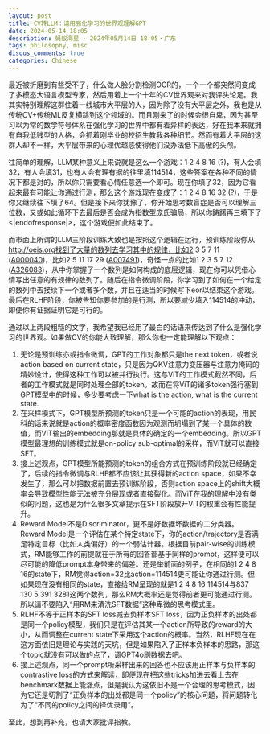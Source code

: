 ```yaml
---
layout: post
title: CV转LLM：请用强化学习的世界观理解GPT
date: 2024-05-14 18:05
description: 蚂蚁海星 · 2024年05月14日 18:05・广东
tags: philosophy, misc
disqus_comments: true
categories: Chinese
---
```


最近被折磨到有些受不了，什么做人脸分割检测OCR的，一个一个都突然间变成了多模态大语言模型专家，然后用着上一个十年的CV世界观来对我评头论足。我其实特别理解这群住着一线城市大平层的人，因为除了没有大平层之外，我也是从传统CV+传统ML反复横跳到这个领域的。而且刚来了的时候会很自卑，因为甚至习以为常的数学符号体系在强化学习的世界中都有着异样的表达，好在我本来就拥有自我低贱型的人格，会抓着刚毕业的校招生教我各种细节。然而有着大平层的这群人却不一样，大平层带来的心理优越感使得他们没办法低下高傲的头颅。

往简单的理解，LLM某种意义上来说就是这么一个游戏：1 2 4 8 16 (?)，有人会填32，有人会填31，也有人会有理有据的往里填114514，这些答案在各种不同的情况下都是对的，所以你只需要看心情任意选一个即可。现在你填了32，因为它看起来最有可能让你通过行测，那么这个游戏现在变成了：1 2 4 8 16 32 (?)，于是你又继续往下填了64。但是接下来你犹豫了，你开始思考数盲症是否可以理解三位数，又或如此循环下去最后是否会成为指数型庞氏骗局，所以你踌躇再三填下了<|endofresponse|>，这个游戏便如此结束了。

而市面上所谓的LLM三阶段训练大致也是按照这个逻辑在运行，预训练阶段你从<http://oeis.org找到了大量的数列去学习其中的规律，比如2> 3 5 7 11 ([A000040](https://oeis.org/A000040))，比如2 5 11 17 29 ([A007491](https://oeis.org/A007491))，奇怪一点的比如1 2 3 5 7 12 ([A326083](https://oeis.org/A326083))，从中你掌握了一个数列是如何构成的底层逻辑，现在你可以凭借心情写出任意的有规律的数列了。随后在指令微调阶段，你学习到了如何在一个给定的数列中去接续下一个或者多个数，并且在适当的时候写下eor以结束这个游戏。最后在RLHF阶段，你被告知你要参加的是行测，所以要减少填入114514的冲动，即便你有证据证明它是可行的。

通过以上两段粗糙的文字，我希望我已经用了最白的话语来传达到了什么是强化学习的世界观。如果做CV的你能大致理解，那么你也一定能理解以下观点：

1. 无论是预训练亦或指令微调，GPT的工作对象都只是the next token，或者说action based on current state，只是因为QKV注意力变压器与注意力掩码的精妙设计，使得这种工作可以被并行执行。这与ViT的工作模式截然不同，后者的工作模式就是同时处理全部的token。故而在将ViT的诸多token强行塞到GPT模型中的时候，多少要考虑一下what is the action, what is the current state.
2. 在采样模式下，GPT模型所预测的token只是一个可能的action的表现，用民科的话来说就是action的概率密度函数因为观测而坍塌到了某一个具体的数值，而ViT输出的embedding那就是具体的确定的一个embedding。所以GPT模型最理想的训练模式就是on-policy sub-optimal的采样，而ViT就可以直接SFT。
3. 接上述观点，GPT模型所能预测的token的组合方式在预训练阶段就已经确定了，后续的指令微调与RLHF都不应该让其获得新的action space，如果不幸发生了，那么可以把数据前置去预训练阶段，否则action space上的shift大概率会导致模型性能无法被充分展现或者直接裂化。而ViT在我的理解中没有类似的问题，这也是为什么很多文章提示在SFT阶段放开ViT的权重会有性能提升。
4. Reward Model不是Discriminator，更不是好数据坏数据的二分类器。Reward Model是一个评估在某个特定state下，你的action/trajectory是否满足特定目标（比如人类偏好）的一个弱估计器。根据目前pair-wise的训练模式，RM能够工作的前提就在于所有的回答都基于同样的prompt，这样便可以尽可能的降低prompt本身带来的偏差。还是举前面的例子，在相同的1 2 4 8 16的state下，RM觉得action=32比action=114514更可能让你通过行测。但如果现在没有相同的state，直接给RM呈现的就是1 2 4 8 16 114514与837 130 5 391 3281这两个数列，那么RM大概率还是觉得前者更可能通过行测。所以请不要陷入“用RM来清洗SFT数据”这种卑微的思考模式里。
5. RLHF不等于正样本的SFT loss减去负样本SFT loss，因为正负样本的出处都是同一个policy模型，我们只是在评估其某一个action所导致的reward的大小，从而调整在current state下采用这个action的概率。当然，RLHF现在在这方面依旧是理论与实践的天坑，但是如果陷入了正样本负样本的思路，那这个topic就没有可以做的点了，调GPT4o刷数据去吧。
6. 接上述观点，同一个prompt所采样出来的回答也不应该用正样本与负样本的contrastive loss的方式来解读，即便现在把这些tricks加进去看上去在benchmark数据上能涨点，但是我认为这依旧不是一个合理的思考模式，因为它还是切割了“正负样本的出处都是同一个policy”的核心问题，将问题转化为了“不同的policy之间的择优录用”。

至此，想到再补充，也请大家批评指教。
